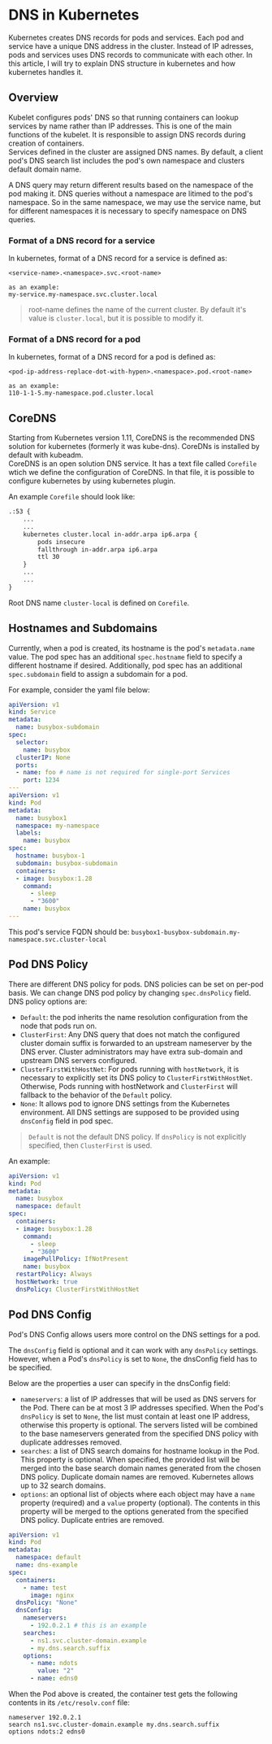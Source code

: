 # DNS in Kubernetes

Kubernetes creates DNS records for pods and services. Each pod and service have a unique DNS address in the cluster. Instead of IP adresses, pods and services uses DNS records to communicate with each other. In this article, I will try to explain DNS structure in kubernetes and how kubernetes handles it.

## Overview

Kubelet configures pods' DNS so that running containers can lookup services by name rather than IP addresses. This is one of the main functions of the kubelet. It is responsible to assign DNS records during creation of containers.\
Services defined in the cluster are assigned DNS names. By default, a client pod's DNS search list includes the pod's own namespace and clusters default domain name.

A DNS query may return different results based on the namespace of the pod making it. DNS queries without a namespace are litimed to the pod's namespace. So in the same namespace, we may use the service name, but for different namespaces it is necessary to specify namespace on DNS queries.

### Format of a DNS record for a service

In kubernetes, format of a DNS record for a service is defined as:

```
<service-name>.<namespace>.svc.<root-name>

as an example:
my-service.my-namespace.svc.cluster.local
```

> root-name defines the name of the current cluster. By default it's value is `cluster.local`, but it is possible to modify it.

### Format of a DNS record for a pod

In kubernetes, format of a DNS record for a pod is defined as:

```
<pod-ip-address-replace-dot-with-hypen>.<namespace>.pod.<root-name>

as an example:
110-1-1-5.my-namespace.pod.cluster.local
```

## CoreDNS

Starting from Kubernetes version 1.11, CoreDNS is the recommended DNS solution for kubernetes (formerly it was kube-dns). CoreDNs is installed by default with kubeadm.\
CoreDNS is an open solution DNS service. It has a text file called `Corefile` wtich we define the configuration of CoreDNS. In that file, it is possible to configure kubernetes by using kubernetes plugin.

An example `Corefile` should look like:

```md
.:53 {
	...
	...
	kubernetes cluster.local in-addr.arpa ip6.arpa {
		pods insecure
		fallthrough in-addr.arpa ip6.arpa
		ttl 30
	}
	...
	...
}
```

Root DNS name `cluster-local` is defined on `Corefile`.

## Hostnames and Subdomains

Currently, when a pod is created, its hostname is the pod's `metadata.name` value. The pod spec has an additional `spec.hostname` field to specify a different hostname if desired. Additionally, pod spec has an additional `spec.subdomain` field to assign a subdomain for a pod.

For example, consider the yaml file below:

```yaml
apiVersion: v1
kind: Service
metadata:
  name: busybox-subdomain
spec:
  selector:
    name: busybox
  clusterIP: None
  ports:
  - name: foo # name is not required for single-port Services
    port: 1234
---
apiVersion: v1
kind: Pod
metadata:
  name: busybox1
  namespace: my-namespace
  labels:
    name: busybox
spec:
  hostname: busybox-1
  subdomain: busybox-subdomain
  containers:
  - image: busybox:1.28
    command:
      - sleep
      - "3600"
    name: busybox
---
```

This pod's service FQDN should be: `busybox1-busybox-subdomain.my-namespace.svc.cluster-local`

## Pod DNS Policy

There are different DNS policy for pods. DNS policies can be set on per-pod basis. We can change DNS pod policy by changing `spec.dnsPolicy` field. DNS policy options are:

- `Default`: the pod inherits the name resolution configuration from the node that pods run on.
- `ClusterFirst`: Any DNS query that does not match the configured cluster domain suffix is forwarded to an upstream nameserver by the DNS erver. Cluster administrators may have extra sub-domain and upstream DNS servers configured.
- `ClusterFirstWithHostNet`: For pods running with `hostNetwork`, it is necessary to explicitly set its DNS policy to `ClusterFirstWithHostNet`. Otherwise, Pods running with hostNetwork and `ClusterFirst` will fallback to the behavior of the `Default` policy.
- `None`: It allows pod to ignore DNS settings from the Kubernetes environment. All DNS settings are supposed to be provided using `dnsConfig` field in pod spec.

> `Default` is not the default DNS policy. If `dnsPolicy` is not explicitly specified, then `ClusterFirst` is used.

An example:

```yaml
apiVersion: v1
kind: Pod
metadata:
  name: busybox
  namespace: default
spec:
  containers:
  - image: busybox:1.28
    command:
      - sleep
      - "3600"
    imagePullPolicy: IfNotPresent
    name: busybox
  restartPolicy: Always
  hostNetwork: true
  dnsPolicy: ClusterFirstWithHostNet
```

## Pod DNS Config

Pod's DNS Config allows users more control on the DNS settings for a pod.

The `dnsConfig` field is optional and it can work with any `dnsPolicy` settings. However, when a Pod's `dnsPolicy` is set to `None`, the dnsConfig field has to be specified.

Below are the properties a user can specify in the dnsConfig field:
- `nameservers`: a list of IP addresses that will be used as DNS servers for the Pod. There can be at most 3 IP addresses specified. When the Pod's `dnsPolicy` is set to `None`, the list must contain at least one IP address, otherwise this property is optional. The servers listed will be combined to the base nameservers generated from the specified DNS policy with duplicate addresses removed.
- `searches`: a list of DNS search domains for hostname lookup in the Pod. This property is optional. When specified, the provided list will be merged into the base search domain names generated from the chosen DNS policy. Duplicate domain names are removed. Kubernetes allows up to 32 search domains.
- `options`: an optional list of objects where each object may have a `name` property (required) and a `value` property (optional). The contents in this property will be merged to the options generated from the specified DNS policy. Duplicate entries are removed.

```yaml
apiVersion: v1
kind: Pod
metadata:
  namespace: default
  name: dns-example
spec:
  containers:
    - name: test
      image: nginx
  dnsPolicy: "None"
  dnsConfig:
    nameservers:
      - 192.0.2.1 # this is an example
    searches:
      - ns1.svc.cluster-domain.example
      - my.dns.search.suffix
    options:
      - name: ndots
        value: "2"
      - name: edns0
```

When the Pod above is created, the container test gets the following contents in its `/etc/resolv.conf` file:

```
nameserver 192.0.2.1
search ns1.svc.cluster-domain.example my.dns.search.suffix
options ndots:2 edns0
```
